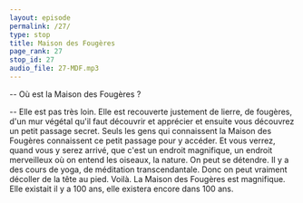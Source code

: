 ```yaml
---
layout: episode
permalink: /27/
type: stop
title: Maison des Fougères
page_rank: 27
stop_id: 27
audio_file: 27-MDF.mp3
---
```


-- Où est la Maison des Fougères ?

-- Elle est pas très loin. Elle est recouverte justement de lierre, de fougères, d'un mur végétal qu'il faut découvrir et apprécier et ensuite vous découvrez un petit passage secret. Seuls les gens qui connaissent la Maison des Fougères connaissent ce petit passage pour y accéder. Et vous verrez, quand vous y serez arrivé, que c'est un endroit magnifique, un endroit merveilleux où on entend les oiseaux, la nature. On peut se détendre. Il y a des cours de yoga, de méditation transcendantale. Donc on peut vraiment décoller de la tête au pied. Voilà. La Maison des Fougères est magnifique. Elle existait il y a 100 ans, elle existera encore dans 100 ans.
